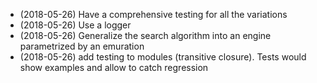 
- (2018-05-26) Have a comprehensive testing for all the variations
- (2018-05-26) Use a logger
- (2018-05-26) Generalize the search algorithm into an engine parametrized by an emuration
- (2018-05-26) add testing to modules (transitive closure). Tests would show examples and allow to catch regression
